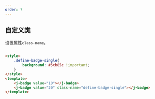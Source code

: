 ```yaml
---
order: 7
---
```

## 自定义类

设置属性`class-name`。

````html

<style>
    .define-badge-single{
        background: #5cb85c !important;
    }
</style>
<template>
    <j-badge value="10"></j-badge>
    <j-badge value="20" class-name="define-badge-single"></j-badge>
</template>

````